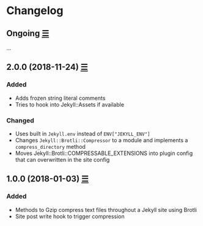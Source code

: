 # Changelog

## Ongoing [☰](https://github.com/philnash/jekyll-brotli/compare/v1.1.0...master)

...

## 2.0.0 (2018-11-24) [☰](https://github.com/philnash/jekyll-brotli/compare/v1.0.0...v2.0.0)

### Added

* Adds frozen string literal comments
* Tries to hook into Jekyll::Assets if available

### Changed

* Uses built in `Jekyll.env` instead of `ENV["JEKYLL_ENV"]`
* Changes `Jekyll::Brotli::Compressor` to a module and implements a `compress_directory` method
* Moves Jekyll::Brotli::COMPRESSABLE_EXTENSIONS into plugin config that can overwritten in the site config

## 1.0.0 (2018-01-03) [☰](https://github.com/philnash/jekyll-brotli/commits/v1.0.0)

### Added

* Methods to Gzip compress text files throughout a Jekyll site using Brotli
* Site post write hook to trigger compression
